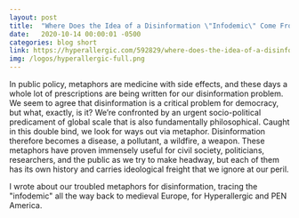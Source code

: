 ```yaml
---
layout: post
title:  "Where Does the Idea of a Disinformation \"Infodemic\" Come From?"
date:   2020-10-14 00:00:01 -0500
categories: blog short
link: https://hyperallergic.com/592829/where-does-the-idea-of-a-disinformation-infodemic-originate/
img: /logos/hyperallergic-full.png
---
```

In public policy, metaphors are medicine with side effects, and these days a whole lot of prescriptions are being written for our disinformation problem. We seem to agree that disinformation is a critical problem for democracy, but what, exactly, is it? We’re confronted by an urgent socio-political predicament of global scale that is also fundamentally philosophical. Caught in this double bind, we look for ways out via metaphor. Disinformation therefore becomes a disease, a pollutant, a wildfire, a weapon. These metaphors have proven immensely useful for civil society, politicians, researchers, and the public as we try to make headway, but each of them has its own history and carries ideological freight that we ignore at our peril.

I wrote about our troubled metaphors for disinformation, tracing the "infodemic" all the way back to medieval Europe, for Hyperallergic and PEN America.
